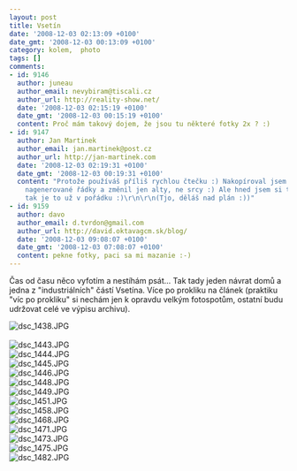 ```yaml
---
layout: post
title: Vsetín
date: '2008-12-03 02:13:09 +0100'
date_gmt: '2008-12-03 00:13:09 +0100'
category: kolem,  photo
tags: []
comments:
- id: 9146
  author: juneau
  author_email: nevybiram@tiscali.cz
  author_url: http://reality-show.net/
  date: '2008-12-03 02:15:19 +0100'
  date_gmt: '2008-12-03 00:15:19 +0100'
  content: Proč mám takový dojem, že jsou tu některé fotky 2x ? :)
- id: 9147
  author: Jan Martinek
  author_email: jan.martinek@post.cz
  author_url: http://jan-martinek.com
  date: '2008-12-03 02:19:31 +0100'
  date_gmt: '2008-12-03 00:19:31 +0100'
  content: "Protože používáš příliš rychlou čtečku :) Nakopíroval jsem si wordpressem
    nagenerované řádky a změnil jen alty, ne srcy :) Ale hned jsem si toho všiml,
    tak je to už v pořádku :)\r\n\r\n(Tjo, děláš nad plán :))"
- id: 9159
  author: davo
  author_email: d.tvrdon@gmail.com
  author_url: http://david.oktavagcm.sk/blog/
  date: '2008-12-03 09:08:07 +0100'
  date_gmt: '2008-12-03 07:08:07 +0100'
  content: pekne fotky, paci sa mi mazanie :-)
---
```

<p>Čas od času něco vyfotím a nestíhám psát... Tak tady jeden návrat domů a jedna z "industriálních" částí Vsetína. Více po prokliku na článek (praktiku "víc po prokliku" si nechám jen k opravdu velkým fotospotům, ostatní budu udržovat celé ve výpisu archivu).</p>
<p><img src='%base_url%/assets/wp-uploads/2008/12/dsc_1438.JPG' alt='dsc_1438.JPG' /><br />
<a id="more"></a><a id="more-847"></a><br />
<img src='%base_url%/assets/wp-uploads/2008/12/dsc_1443.JPG' alt='dsc_1443.JPG' /><br />
<img src='%base_url%/assets/wp-uploads/2008/12/dsc_1444.JPG' alt='dsc_1444.JPG' /><br />
<img src='%base_url%/assets/wp-uploads/2008/12/dsc_1445.JPG' alt='dsc_1445.JPG' /><br />
<img src='%base_url%/assets/wp-uploads/2008/12/dsc_1446.JPG' alt='dsc_1446.JPG' /><br />
<img src='%base_url%/assets/wp-uploads/2008/12/dsc_1448.JPG' alt='dsc_1448.JPG' /><br />
<img src='%base_url%/assets/wp-uploads/2008/12/dsc_1449.JPG' alt='dsc_1449.JPG' /><br />
<img src='%base_url%/assets/wp-uploads/2008/12/dsc_1451.JPG' alt='dsc_1451.JPG' /><br />
<img src='%base_url%/assets/wp-uploads/2008/12/dsc_1458.JPG' alt='dsc_1458.JPG' /><br />
<img src='%base_url%/assets/wp-uploads/2008/12/dsc_1468.JPG' alt='dsc_1468.JPG' /><br />
<img src='%base_url%/assets/wp-uploads/2008/12/dsc_1471.JPG' alt='dsc_1471.JPG' /><br />
<img src='%base_url%/assets/wp-uploads/2008/12/dsc_1473.JPG' alt='dsc_1473.JPG' /><br />
<img src='%base_url%/assets/wp-uploads/2008/12/dsc_1475.JPG' alt='dsc_1475.JPG' /><br />
<img src='%base_url%/assets/wp-uploads/2008/12/dsc_1482.JPG' alt='dsc_1482.JPG' /></p>
